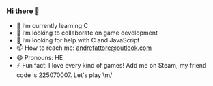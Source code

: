 ### Hi there 👋

<!--
**L0boDoMar/L0boDoMar** is a ✨ _special_ ✨ repository because its `README.md` (this file) appears on your GitHub profile.

Here are some ideas to get you started:-->

- 🌱 I’m currently learning C
- 👯 I’m looking to collaborate on game development
- 🤔 I’m looking for help with C and JavaScript
- 📫 How to reach me: andrefattore@outlook.com
- 😄 Pronouns: HE
- ⚡ Fun fact: I love every kind of games! Add me on Steam, my friend code is 225070007. Let's play \m/

